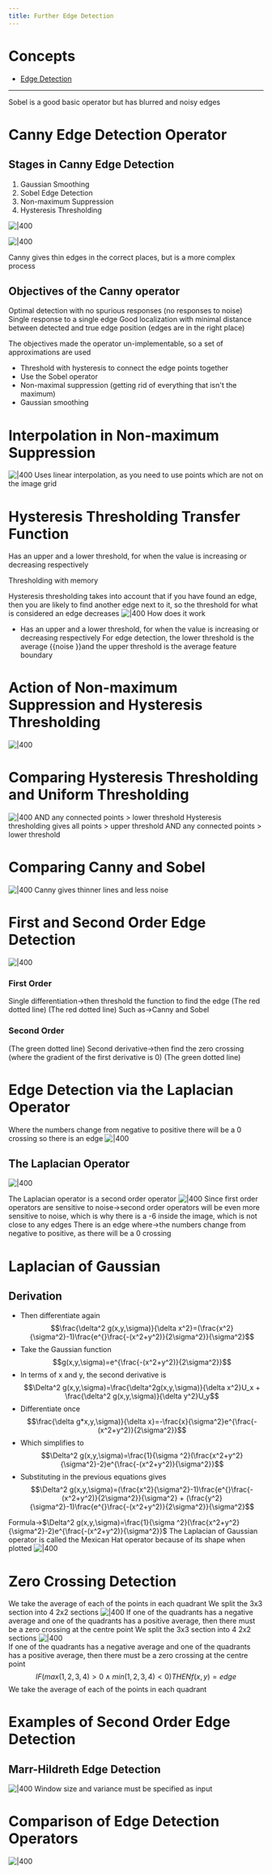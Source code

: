 ```yaml
---
title: Further Edge Detection
---
```

# Concepts

- [Edge Detection](concepts/Edge%20Detection.md)

---

Sobel is a good basic operator but has blurred and noisy edges
# Canny Edge Detection Operator
## Stages in Canny Edge Detection
1. Gaussian Smoothing
2. Sobel Edge Detection
3. Non-maximum Suppression
4. Hysteresis Thresholding

![|400](https://remnote-user-data.s3.amazonaws.com/I_9Ei80WT3SUadCSbOGikQxLEc-FLZzWFWaTdTNHsq2dV03Lu2YZ8sGOsmrdwouKMyTs2YEh_Qb--fpD8wNWA46w6UKk8655Ey8AXJOschZr7XrfNOyEg-LH0uOcKHFm.png)  

![|400](https://remnote-user-data.s3.amazonaws.com/I_9Ei80WT3SUadCSbOGikQxLEc-FLZzWFWaTdTNHsq2dV03Lu2YZ8sGOsmrdwouKMyTs2YEh_Qb--fpD8wNWA46w6UKk8655Ey8AXJOschZr7XrfNOyEg-LH0uOcKHFm.png)

Canny gives thin edges in the correct places, but is a more complex process
## Objectives of the Canny operator
Optimal detection with no spurious responses (no responses to noise)
Single response to a single edge
Good localization with minimal distance between detected and true edge position (edges are in the right place)

The objectives made the operator un-implementable, so a set of approximations are used
- Threshold with hysteresis to connect the edge points together
- Use the Sobel operator
- Non-maximal suppression (getting rid of everything that isn't the maximum)
- Gaussian smoothing
# Interpolation in Non-maximum Suppression
![|400](https://remnote-user-data.s3.amazonaws.com/y2GV04Wur_kyNdjMCmj2FS0Vki7aE3fXoMWRfHUhhEVVyczKqVC3nAZmDiUahsYPnwa_QMLtSx9gIbbuXiGki29J_RtNXsF_k8js3T9uYXo7mHM-OHnGjkq8bYbKifL2.png) 
Uses linear interpolation, as you need to use points which are not on the image grid
# Hysteresis Thresholding Transfer Function
Has an upper and a lower threshold, for when the value is increasing or decreasing respectively

Thresholding with memory

Hysteresis thresholding takes into account that if you have found an edge, then you are likely to find another edge next to it, so the threshold for what is considered an edge decreases
![|400](https://remnote-user-data.s3.amazonaws.com/HpgegWKU6TetnzHqRvYmMn7hBM1AzyEv8z_MJ5Jf515Wc-1RBuVnd_ebVQ4Hs5ijtnNzddfEMmvVJiG0zIcCOFUIDIl4C96im7pMeDx6uXAC2E8WqOUi-bYuPChVFxLh.png) 
How does it work
- Has an upper and a lower threshold, for when the value is increasing or decreasing respectively
For edge detection, the lower threshold is the average {{noise }}and the upper threshold is the average feature boundary
# Action of Non-maximum Suppression and Hysteresis Thresholding
![|400](https://remnote-user-data.s3.amazonaws.com/lfvUh-kU6uW6wHWsM9xaNJ6UWo__vWQoMNARV2Bbm9xNT60Fd49gfOLK_8OrLQkEOWQ72AaSH39-GYoF2WNF4abwWYq2273c733jcf1StRhcQrUchhsXOLzjAUXzCZp4.png) 
# Comparing Hysteresis Thresholding and Uniform Thresholding
![|400](https://remnote-user-data.s3.amazonaws.com/ofUotIs1P6HTyc85G8Df9jxSX9mutRef3Gkr_PpsjYGiCJvyhser3kfZRJQb4_3WCa0RWBm7ZpngiaUyFc4w7Hl1-hnNYj8ww1KmKQW_JjEGFYwxkiNg9X16RBssTXxH.png)
AND any connected points > lower threshold
Hysteresis thresholding gives all points > upper threshold AND any connected points > lower threshold
# Comparing Canny and Sobel
![|400](https://remnote-user-data.s3.amazonaws.com/3aKroWSBaKU4E5OpMokfns7yqSb4_0S7ZEcJ9EfxQEGkh4ntfRPWduertyI_EhW0PIV2inkKtkId7XQ62CZLz3hPhUoL7yf13QDNHggg99KFlgRxezdydI1pRQ8g9L3e.png)
Canny gives thinner lines and less noise
# First and Second Order Edge Detection
![|400](https://remnote-user-data.s3.amazonaws.com/UUWAUWI67_sECkEpVdi57eG7QbkwzhRzgqCdWeEUVWtf3lscB6uNQqF3QGkEBDHAQ4FL602zZHbZ_Pd1ozhhoPOo0yPLHr8CXFPQNGF25B-wr7L2E4jLWrPSx07XN9p2.png) 
### First Order
Single differentiation→then threshold the function to find the edge (The red dotted line)
(The red dotted line)
Such as→Canny and Sobel
### Second Order
(The green dotted line)
Second derivative→then find the zero crossing (where the gradient of the first derivative is 0) (The green dotted line)
# Edge Detection via the Laplacian Operator
Where the numbers change from negative to positive there will be a 0 crossing so there is an edge
![|400](https://remnote-user-data.s3.amazonaws.com/AoCIrnaM__5MWV-gTScIsCPm0uPHvr-P7GhWXwPRsF3hImkVwfPFjVkrqiSvYgg5C4dUFy8DIeSnpyUJH42tEUauJMIQdXWpn39dvsb4-w0H-fxCaxhdUXPl730X74d5.png) 
## The Laplacian Operator
![|400](https://remnote-user-data.s3.amazonaws.com/AoCIrnaM__5MWV-gTScIsCPm0uPHvr-P7GhWXwPRsF3hImkVwfPFjVkrqiSvYgg5C4dUFy8DIeSnpyUJH42tEUauJMIQdXWpn39dvsb4-w0H-fxCaxhdUXPl730X74d5.png) 

The Laplacian operator is a second order operator
![|400](https://remnote-user-data.s3.amazonaws.com/mgYiymmW8Pyu3XW5mm78rvqfv0QvlD_fbIgSerHLbw9YrK5YbEnOjv3wl2XP4uvpKuO5cc6M0VpdgBNK3ctA5gX-uVq4-O-D0nm6i5lqWOFp7nNvfzX8Q66vmj_1geVz.png)
Since first order operators are sensitive to noise→second order operators will be even more sensitive to noise, which is why there is a -6 inside the image, which is not close to any edges
There is an edge where→the numbers change from negative to positive, as there will be a 0 crossing
# Laplacian of Gaussian
## Derivation
- Then differentiate again
$$\frac{\delta^2 g(x,y,\sigma)}{\delta x^2}=(\frac{x^2}{\sigma^2}-1)\frac{e^{}\frac{-(x^2+y^2)}{2\sigma^2}}{\sigma^2}$$
- Take the Gaussian function
$$g(x,y,\sigma)=e^{\frac{-(x^2+y^2)}{2\sigma^2}}$$
- In terms of x and y, the second derivative is
$$\Delta^2 g(x,y,\sigma)=\frac{\delta^2g(x,y,\sigma)}{\delta x^2}U_x + \frac{\delta^2 g(x,y,\sigma)}{\delta y^2}U_y$$
- Differentiate once
$$\frac{\delta g*x,y,\sigma)}{\delta x}=-\frac{x}{\sigma^2}e^{\frac{-(x^2+y^2)}{2\sigma^2}}$$
- Which simplifies to
$$\Delta^2 g(x,y,\sigma)=\frac{1}{\sigma ^2}(\frac{x^2+y^2}{\sigma^2}-2)e^{\frac{-(x^2+y^2)}{\sigma^2}}$$
- Substituting in the previous equations gives
$$\Delta^2 g(x,y,\sigma)=(\frac{x^2}{\sigma^2}-1)\frac{e^{}\frac{-(x^2+y^2)}{2\sigma^2}}{\sigma^2} + (\frac{y^2}{\sigma^2}-1)\frac{e^{}\frac{-(x^2+y^2)}{2\sigma^2}}{\sigma^2}$$

Formula→$\Delta^2 g(x,y,\sigma)=\frac{1}{\sigma ^2}(\frac{x^2+y^2}{\sigma^2}-2)e^{\frac{-(x^2+y^2)}{\sigma^2}}$ 
The Laplacian of Gaussian operator is called the Mexican Hat operator because of its shape when plotted
![|400](https://remnote-user-data.s3.amazonaws.com/sTTe5B7Bt4rK9J9R0tNl-6OA1MuDU9l2PRa2PhRpxCsl0Xu66JajKUKAZA4mDnNiTYKQijVugOqS621Q1LIO7e7KhoVLIkjb7ozx1rVPW6v3bCYocHlKINQ8vQpeYZj8.png) 
# Zero Crossing Detection
We take the average of each of the points in each quadrant
We split the 3x3 section into 4 2x2 sections
![|400](https://remnote-user-data.s3.amazonaws.com/TPCqF1Pt2k7f8bP3euPJQxuHg49sMPZgemDCHhMPUjZxcmwAr066QlVMMsBhC8vn8S5M-J6l8ptETGgFcTNy1dl2j1WFQdpAUlJ4DmgzVLEwQkEhr3x3FFBBmYZpekpc.png) 
If one of the quadrants has a negative average and one of the quadrants has a positive average, then there must be a zero crossing at the centre point
We split the 3x3 section into 4 2x2 sections
![|400](https://remnote-user-data.s3.amazonaws.com/TPCqF1Pt2k7f8bP3euPJQxuHg49sMPZgemDCHhMPUjZxcmwAr066QlVMMsBhC8vn8S5M-J6l8ptETGgFcTNy1dl2j1WFQdpAUlJ4DmgzVLEwQkEhr3x3FFBBmYZpekpc.png)  
If one of the quadrants has a negative average and one of the quadrants has a positive average, then there must be a zero crossing at the centre point
$$IF (max(1,2,3,4) > 0 \land min(1,2,3,4)<0) THEN f(x,y)=edge$$
We take the average of each of the points in each quadrant
# Examples of Second Order Edge Detection
## Marr-Hildreth Edge Detection
![|400](https://remnote-user-data.s3.amazonaws.com/vKrHyJK3OCYWlv4Sd5LbBvobuDGwZSnIQJZ_WrhKikyOnKfTo6hOFdnlZ0QPEL_wQNqKe0dNvYZtbJgP4Y7D9Q4A8A8sJelOb6Nb0CDhMOkBZZtSPDz1DF36UhnVUUR2.png) 
Window size and variance must be specified as input
# Comparison of Edge Detection Operators
![|400](https://remnote-user-data.s3.amazonaws.com/C-5TC3QerivbcQsrCfq40-DOEvlw9girIjm7IKBRKWufTYGB0yk0LIDO2tWDWC2b_G9Fhb252hpMlqj_0I7coMHXbLGBjaJXnGSA-S2NS7Ux1_TBdD0TOSiskbiQD1r-.png)